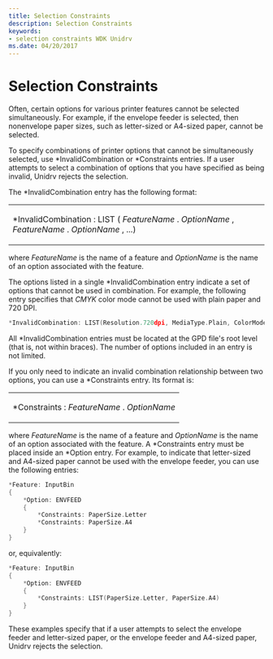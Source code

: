 ```yaml
---
title: Selection Constraints
description: Selection Constraints
keywords:
- selection constraints WDK Unidrv
ms.date: 04/20/2017
---
```


# Selection Constraints





Often, certain options for various printer features cannot be selected simultaneously. For example, if the envelope feeder is selected, then nonenvelope paper sizes, such as letter-sized or A4-sized paper, cannot be selected.

To specify combinations of printer options that cannot be simultaneously selected, use \*InvalidCombination or \*Constraints entries. If a user attempts to select a combination of options that you have specified as being invalid, Unidrv rejects the selection.

The \*InvalidCombination entry has the following format:

<table>
<colgroup>
<col width="100%" />
</colgroup>
<tbody>
<tr class="odd">
<td><p>*InvalidCombination : LIST ( <em>FeatureName</em> . <em>OptionName</em> , <em>FeatureName</em> . <em>OptionName</em> , ...)</p></td>
</tr>
</tbody>
</table>

 

where *FeatureName* is the name of a feature and *OptionName* is the name of an option associated with the feature.

The options listed in a single \*InvalidCombination entry indicate a set of options that cannot be used in combination. For example, the following entry specifies that *CMYK* color mode cannot be used with plain paper and 720 DPI.

```cpp
*InvalidCombination: LIST(Resolution.720dpi, MediaType.Plain, ColorMode.CMYK)
```

All \*InvalidCombination entries must be located at the GPD file's root level (that is, not within braces). The number of options included in an entry is not limited.

If you only need to indicate an invalid combination relationship between two options, you can use a \*Constraints entry. Its format is:

<table>
<colgroup>
<col width="100%" />
</colgroup>
<tbody>
<tr class="odd">
<td><p>*Constraints : <em>FeatureName</em> . <em>OptionName</em></p></td>
</tr>
</tbody>
</table>

 

where *FeatureName* is the name of a feature and *OptionName* is the name of an option associated with the feature. A \*Constraints entry must be placed inside an \*Option entry. For example, to indicate that letter-sized and A4-sized paper cannot be used with the envelope feeder, you can use the following entries:

```cpp
*Feature: InputBin
{
    *Option: ENVFEED
    {
        *Constraints: PaperSize.Letter
        *Constraints: PaperSize.A4
    }
}
```

or, equivalently:

```cpp
*Feature: InputBin
{
    *Option: ENVFEED
    {
        *Constraints: LIST(PaperSize.Letter, PaperSize.A4)
    }
}
```

These examples specify that if a user attempts to select the envelope feeder and letter-sized paper, or the envelope feeder and A4-sized paper, Unidrv rejects the selection.

 

 





